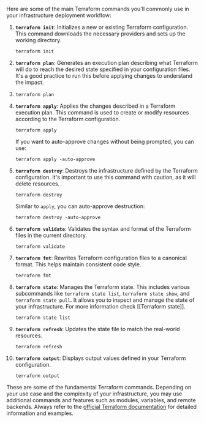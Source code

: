 Here are some of the main Terraform commands you'll commonly use in your infrastructure deployment workflow:

1. **`terraform init`**: Initializes a new or existing Terraform configuration. This command downloads the necessary providers and sets up the working directory.
    
    `terraform init`
    
2. **`terraform plan`**: Generates an execution plan describing what Terraform will do to reach the desired state specified in your configuration files. It's a good practice to run this before applying changes to understand the impact.
3. 
    `terraform plan`
    
3. **`terraform apply`**: Applies the changes described in a Terraform execution plan. This command is used to create or modify resources according to the Terraform configuration.

    `terraform apply`
    
    If you want to auto-approve changes without being prompted, you can use:
    
    `terraform apply -auto-approve`
    
4. **`terraform destroy`**: Destroys the infrastructure defined by the Terraform configuration. It's important to use this command with caution, as it will delete resources.
    
    `terraform destroy`
    
    Similar to `apply`, you can auto-approve destruction:
    
    `terraform destroy -auto-approve`
    
5. **`terraform validate`**: Validates the syntax and format of the Terraform files in the current directory.
    
    `terraform validate`
    
6. **`terraform fmt`**: Rewrites Terraform configuration files to a canonical format. This helps maintain consistent code style.
    
    `terraform fmt`
    
7. **`terraform state`**: Manages the Terraform state. This includes various subcommands like `terraform state list`, `terraform state show`, and `terraform state pull`. It allows you to inspect and manage the state of your infrastructure. For more information check [[Terraform state]].
    
    `terraform state list`
    
8. **`terraform refresh`**: Updates the state file to match the real-world resources.
    
    `terraform refresh`
    
9. **`terraform output`**: Displays output values defined in your Terraform configuration.
    
    `terraform output`

These are some of the fundamental Terraform commands. Depending on your use case and the complexity of your infrastructure, you may use additional commands and features such as modules, variables, and remote backends. Always refer to the [official Terraform documentation](https://www.terraform.io/docs/cli/commands/index.html) for detailed information and examples.